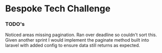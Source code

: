 # Bespoke Tech Challenge

### TODO's

Noticed areas missing pagination. Ran over deadline so couldn't sort this. Given another sprint I would implement the paginate method built into laravel with added config to ensure data still returns as expected.
